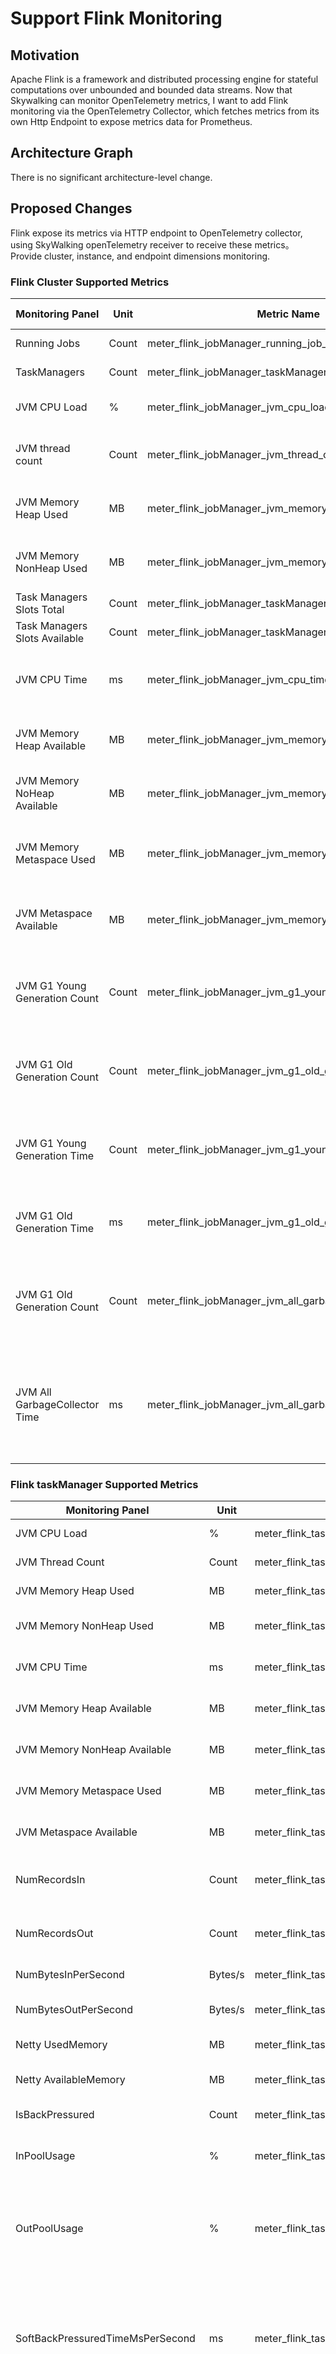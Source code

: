 # Support Flink Monitoring
## Motivation
Apache Flink is a framework and distributed processing engine for stateful computations over unbounded and bounded data streams. Now that Skywalking can monitor OpenTelemetry metrics, I want to add Flink monitoring via the OpenTelemetry Collector, which fetches metrics from its own Http Endpoint
to expose metrics data for Prometheus.

## Architecture Graph
There is no significant architecture-level change.

## Proposed Changes
Flink expose its metrics via HTTP endpoint to OpenTelemetry collector, using SkyWalking openTelemetry receiver to receive these metrics。
Provide cluster, instance, and endpoint dimensions monitoring.

### Flink Cluster Supported Metrics

| Monitoring Panel              | Unit  | Metric Name                                           | Description                                                                                                              | Data Source      |
|-------------------------------|-------|-------------------------------------------------------|--------------------------------------------------------------------------------------------------------------------------|------------------|
| Running Jobs                  | Count | meter_flink_jobManager_running_job_number             | The number of running jobs.                                                                                              | Flink JobManager |
| TaskManagers                  | Count | meter_flink_jobManager_taskManagers_registered_number | The number of taskManagers.                                                                                              | Flink JobManager |
| JVM CPU Load                  | %     | meter_flink_jobManager_jvm_cpu_load                   | The number of the jobManager JVM CPU load.                                                                               | Flink JobManager |
| JVM thread count              | Count | meter_flink_jobManager_jvm_thread_count               | The total number of the jobManager JVM live threads.                                                                     | Flink JobManager |
| JVM Memory Heap Used          | MB    | meter_flink_jobManager_jvm_memory_heap_used           | The amount of the jobManager JVM memory heap used.                                                                       | Flink JobManager |
| JVM Memory NonHeap Used       | MB    | meter_flink_jobManager_jvm_memory_NonHeap_used        | The amount of the jobManager JVM nonHeap memory used.                                                                    | Flink JobManager |
| Task Managers Slots Total     | Count | meter_flink_jobManager_taskManagers_slots_total       | The number of  total slots.                                                                                              | Flink JobManager |
| Task Managers Slots Available | Count | meter_flink_jobManager_taskManagers_slots_available   | The number of available slots.                                                                                           | Flink JobManager |
| JVM CPU Time                  | ms    | meter_flink_jobManager_jvm_cpu_time                   | The jobManager CPU time used by the JVM increase per minute.                                                             | Flink JobManager |
| JVM Memory Heap Available     | MB    | meter_flink_jobManager_jvm_memory_heap_available      | The amount of the jobManager available JVM memory Heap.                                                                  | Flink JobManager |
| JVM Memory NoHeap Available   | MB    | meter_flink_jobManager_jvm_memory_nonHeap_available   | The amount of the jobManager available JVM memory noHeap.                                                                | Flink JobManager |
| JVM Memory Metaspace Used     | MB    | meter_flink_jobManager_jvm_memory_metaspace_used      | The amount of the jobManager Used JVM metaspace memory.                                                                  | Flink JobManager |
| JVM Metaspace Available       | MB    | meter_flink_jobManager_jvm_memory_metaspace_available | The amount of the jobManager available JVM Metaspace Memory.                                                             | Flink JobManager |
| JVM G1 Young Generation Count | Count | meter_flink_jobManager_jvm_g1_young_generation_count  | The incremental number of the jobManager JVM G1 young generation count per minute.                                       | Flink JobManager |
| JVM G1 Old Generation Count   | Count | meter_flink_jobManager_jvm_g1_old_generation_count    | The incremental number of the jobManager JVM G1 old generation count per minute.                                         | Flink JobManager |
| JVM G1 Young Generation Time  | Count | meter_flink_jobManager_jvm_g1_young_generation_time   | The incremental time of the jobManager JVM G1 young generation per minute.                                               | Flink JobManager |
| JVM G1 Old Generation Time    | ms    | meter_flink_jobManager_jvm_g1_old_generation_time     | The incremental time of JVM G1 old generation increase per minute.                                                       | Flink JobManager |
| JVM G1 Old Generation Count   | Count | meter_flink_jobManager_jvm_all_garbageCollector_count | The incremental number of the jobManager JVM all garbageCollector count per minute.                                      | Flink JobManager |
| JVM All GarbageCollector Time | ms    | meter_flink_jobManager_jvm_all_garbageCollector_time  | The incremental time spent performing garbage collection for the given (or all) collector for the jobManager per minute. | Flink JobManager |


### Flink taskManager Supported Metrics

| Monitoring Panel                 | Unit    | Metric Name                                              | Description                                                                                                                                                                                        | Data Source       |
|----------------------------------|---------|----------------------------------------------------------|----------------------------------------------------------------------------------------------------------------------------------------------------------------------------------------------------|-------------------|
| JVM CPU Load                     | %       | meter_flink_taskManager_jvm_cpu_load                     | The number of the JVM CPU load.                                                                                                                                                                    | Flink TaskManager |
| JVM Thread Count                 | Count   | meter_flink_taskManager_jvm_thread_count                 | The total number of JVM live threads.                                                                                                                                                              | Flink TaskManager |
| JVM Memory Heap Used             | MB      | meter_flink_taskManager_jvm_memory_heap_used             | The amount of JVM memory heap used.                                                                                                                                                                | Flink TaskManager |
| JVM Memory NonHeap Used          | MB      | meter_flink_taskManager_jvm_memory_nonHeap_used          | The amount of JVM nonHeap memory used.                                                                                                                                                             | Flink TaskManager |
| JVM CPU Time                     | ms      | meter_flink_taskManager_jvm_cpu_time                     | The CPU time used by the JVM increase per minute.                                                                                                                                                  | Flink TaskManager |
| JVM Memory Heap Available        | MB      | meter_flink_taskManager_jvm_memory_heap_available        | The amount of available JVM memory Heap.                                                                                                                                                           | Flink TaskManager |
| JVM Memory NonHeap Available     | MB      | meter_flink_taskManager_jvm_memory_nonHeap_available     | The amount of available JVM memory nonHeap.                                                                                                                                                        | Flink TaskManager |
| JVM Memory Metaspace Used        | MB      | meter_flink_taskManager_jvm_memory_metaspace_used        | The amount of Used JVM metaspace memory.                                                                                                                                                           | Flink TaskManager |
| JVM Metaspace Available          | MB      | meter_flink_taskManager_jvm_memory_metaspace_available   | The amount of Available JVM Metaspace Memory.                                                                                                                                                      | Flink TaskManager |
| NumRecordsIn                     | Count   | meter_flink_taskManager_numRecordsIn                     | The incremental number of records this task has received per minute.                                                                                                                               | Flink TaskManager |
| NumRecordsOut                    | Count   | meter_flink_taskManager_numRecordsOut                    | The incremental number of records this task has emitted per minute.                                                                                                                                | Flink TaskManager |
| NumBytesInPerSecond              | Bytes/s | meter_flink_taskManager_numBytesInPerSecond              | The number of bytes received per second.                                                                                                                                                           | Flink TaskManager |
| NumBytesOutPerSecond             | Bytes/s | meter_flink_taskManager_numBytesOutPerSecond             | The number of bytes this task emits per second.                                                                                                                                                    | Flink TaskManager |
| Netty UsedMemory                 | MB      | meter_flink_taskManager_netty_usedMemory                 | The amount of used netty memory.                                                                                                                                                                   | Flink TaskManager |
| Netty AvailableMemory            | MB      | meter_flink_taskManager_netty_availableMemory            | The amount of available netty memory.                                                                                                                                                              | Flink TaskManager |
| IsBackPressured                  | Count   | meter_flink_taskManager_isBackPressured                  | Whether the task is back-pressured.                                                                                                                                                                | Flink TaskManager |
| InPoolUsage                      | %       | meter_flink_taskManager_inPoolUsage                      | An estimate of the input buffers usage. (ignores LocalInputChannels).                                                                                                                              | Flink TaskManager |
| OutPoolUsage                     | %       | meter_flink_taskManager_outPoolUsage                     | An estimate of the output buffers usage. The pool usage can be > 100% if overdraft buffers are being used.                                                                                         | Flink TaskManager |
| SoftBackPressuredTimeMsPerSecond | ms      | meter_flink_taskManager_softBackPressuredTimeMsPerSecond | The time this task is softly back pressured per second.Softly back pressured task will be still responsive and capable of for example triggering unaligned checkpoints.                            | Flink TaskManager |
| HardBackPressuredTimeMsPerSecond | ms      | meter_flink_taskManager_hardBackPressuredTimeMsPerSecond | The time this task is back pressured in a hard way per second.During hard back pressured task is completely blocked and unresponsive preventing for example unaligned checkpoints from triggering. | Flink TaskManager |
| IdleTimeMsPerSecond              | ms      | meter_flink_taskManager_idleTimeMsPerSecond              | The time this task is idle (has no data to process) per second. Idle time excludes back pressured time, so if the task is back pressured it is not idle.                                           | Flink TaskManager |
| BusyTimeMsPerSecond              | ms      | meter_flink_taskManager_busyTimeMsPerSecond              | The time this task is busy (neither idle nor back pressured) per second. Can be NaN, if the value could not be calculated.                                                                         | Flink TaskManager |


### Flink Job Supported Metrics

| Monitoring Panel        | Unit    | Metric Name                             | Description                                                                                                                                                            | Data Source       |
|-------------------------|---------|-----------------------------------------|------------------------------------------------------------------------------------------------------------------------------------------------------------------------|-------------------|
| Job RunningTime         | min     | meter_flink_job_runningTime             | The job running time.                                                                                                                                                  | Flink JobManager  |
| Job Restart Number      | Count   | meter_flink_job_restart_number          | The number of job restart.                                                                                                                                             | Flink JobManager  |
| Job RestartingTime      | min     | meter_flink_job_restartingTime          | The job restarting Time.                                                                                                                                               | Flink JobManager  |
| Job CancellingTime      | min     | meter_flink_job_cancellingTime          | The job cancelling time.                                                                                                                                               | Flink JobManager  |
| Checkpoints Total       | Count   | meter_flink_job_checkpoints_total       | The total number of checkpoints.                                                                                                                                       | Flink JobManager  |
| Checkpoints Failed      | Count   | meter_flink_job_checkpoints_failed      | The number of failed checkpoints.                                                                                                                                      | Flink JobManager  |
| Checkpoints Completed   | Count   | meter_flink_job_checkpoints_completed   | The number of completed checkpoints.                                                                                                                                   | Flink JobManager  |
| Checkpoints InProgress  | Count   | meter_flink_job_checkpoints_inProgress  | The number of inProgress checkpoints.                                                                                                                                  | Flink JobManager  |
| CurrentEmitEventTimeLag | ms      | meter_flink_job_currentEmitEventTimeLag | The latency between a data record's event time and its emission time from the source.                                                                                  | Flink TaskManager |
| NumRecordsIn            | Count   | meter_flink_job_numRecordsIn            | The total number of records this operator/task has received.                                                                                                           | Flink TaskManager |
| NumRecordsOut           | Count   | meter_flink_job_numRecordsOut           | The total number of records this operator/task has emitted.                                                                                                            | Flink TaskManager |
| NumBytesInPerSecond     | Bytes/s | meter_flink_job_numBytesInPerSecond     | The number of bytes this task received per second.                                                                                                                     | Flink TaskManager |
| NumBytesOutPerSecond    | Bytes/s | meter_flink_job_numBytesOutPerSecond    | The number of bytes this task emits per second.                                                                                                                        | Flink TaskManager |
| LastCheckpointSize      | Bytes   | meter_flink_job_lastCheckpointSize      | The checkPointed size of the last checkpoint (in bytes), this metric could be different from lastCheckpointFullSize if incremental checkpoint or changelog is enabled. | Flink JobManager  |
| LastCheckpointDuration  | ms      | meter_flink_job_lastCheckpointDuration  | The time it took to complete the last checkpoint.                                                                                                                      | Flink JobManager  |

## Imported Dependencies libs and their licenses.
No new dependency.

## Compatibility
no breaking changes.

## General usage docs

This feature is out of the box.
